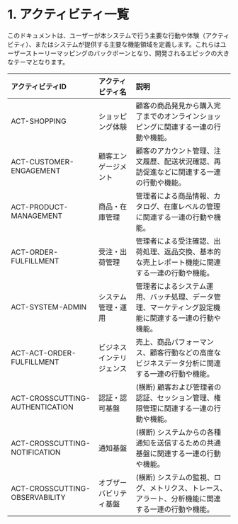 # 1. アクティビティ一覧

このドキュメントは、ユーザーが本システムで行う主要な行動や体験（アクティビティ）、またはシステムが提供する主要な機能領域を定義します。これらはユーザーストーリーマッピングのバックボーンとなり、開発されるエピックの大きなテーマとなります。

| アクティビティID                | アクティビティ名         | 説明                                                                                                 |
| :------------------------------ | :----------------------- | :--------------------------------------------------------------------------------------------------- |
| ACT-SHOPPING                    | ショッピング体験         | 顧客の商品発見から購入完了までのオンラインショッピングに関連する一連の行動や機能。                   |
| ACT-CUSTOMER-ENGAGEMENT         | 顧客エンゲージメント     | 顧客のアカウント管理、注文履歴、配送状況確認、再訪促進などに関連する一連の行動や機能。               |
| ACT-PRODUCT-MANAGEMENT          | 商品・在庫管理           | 管理者による商品情報、カタログ、在庫レベルの管理に関連する一連の行動や機能。                         |
| ACT-ORDER-FULFILLMENT           | 受注・出荷管理           | 管理者による受注確認、出荷処理、返品交換、基本的な売上レポート機能に関連する一連の行動や機能。       |
| ACT-SYSTEM-ADMIN                | システム管理・運用       | 管理者によるシステム運用、バッチ処理、データ管理、マーケティング設定機能に関連する一連の行動や機能。 |
| ACT-ACT-ORDER-FULFILLMENT       | ビジネスインテリジェンス | 売上、商品パフォーマンス、顧客行動などの高度なビジネスデータ分析に関連する一連の行動や機能。         |
| ACT-CROSSCUTTING-AUTHENTICATION | 認証・認可基盤           | (横断) 顧客および管理者の認証、セッション管理、権限管理に関連する一連の行動や機能。                  |
| ACT-CROSSCUTTING-NOTIFICATION   | 通知基盤                 | (横断) システムからの各種通知を送信するための共通基盤に関連する一連の行動や機能。                    |
| ACT-CROSSCUTTING-OBSERVABILITY  | オブザーバビリティ基盤   | (横断) システムの監視、ログ、メトリクス、トレース、アラート、分析機能に関連する一連の行動や機能。    |

